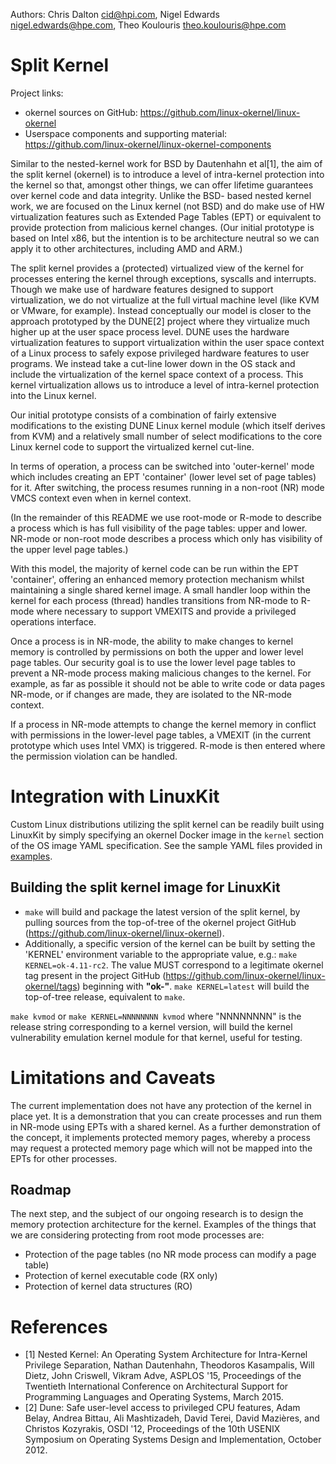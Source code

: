 Authors: Chris Dalton <cid@hpi.com>, Nigel Edwards <nigel.edwards@hpe.com>,
Theo Koulouris <theo.koulouris@hpe.com>

# Split Kernel

Project links:
- okernel sources on GitHub: https://github.com/linux-okernel/linux-okernel
- Userspace components and supporting material:
  https://github.com/linux-okernel/linux-okernel-components

Similar to the nested-kernel work for BSD by Dautenhahn et al[1], the aim
of the split kernel (okernel) is to introduce a level of intra-kernel
protection into the kernel so that, amongst other things, we can offer
lifetime guarantees over kernel code and data integrity.  Unlike the BSD-
based nested kernel work, we are focused on the Linux kernel (not BSD) and
do make use of HW virtualization features such as Extended Page Tables
(EPT) or equivalent to provide protection from malicious kernel
changes. (Our initial prototype is based on Intel x86, but the
intention is to be architecture neutral so we can apply it to other
architectures, including AMD and ARM.)

The split kernel provides a (protected) virtualized view of the kernel
for processes entering the kernel through exceptions, syscalls and
interrupts. Though we make use of hardware features designed to
support virtualization, we do not virtualize at the full virtual
machine level (like KVM or VMware, for example).  Instead conceptually
our model is closer to the approach prototyped by the DUNE[2] project
where they virtualize much higher up at the user space process
level. DUNE uses the hardware virtualization features to support
virtualization within the user space context of a Linux process to
safely expose privileged hardware features to user programs. We
instead take a cut-line lower down in the OS stack and include the
virtualization of the kernel space context of a process.  This kernel
virtualization allows us to introduce a level of intra-kernel
protection into the Linux kernel.

Our initial prototype consists of a combination of fairly extensive
modifications to the existing DUNE Linux kernel module (which itself
derives from KVM) and a relatively small number of select
modifications to the core Linux kernel code to support the virtualized
kernel cut-line.

In terms of operation, a process can be switched into 'outer-kernel'
mode which includes creating an EPT 'container' (lower level set of
page tables) for it. After switching, the process resumes running in a
non-root (NR) mode VMCS context even when in kernel context.

(In the remainder of this README we use root-mode or R-mode to
describe a process which is has full visibility of the page tables:
upper and lower. NR-mode or non-root mode describes a process which
only has visibility of the upper level page tables.)

With this model, the majority of kernel code can be run within the EPT
'container', offering an enhanced memory protection mechanism whilst
maintaining a single shared kernel image. A small handler loop within
the kernel for each process (thread) handles transitions from NR-mode
to R-mode where necessary to support VMEXITS and provide a privileged
operations interface.

Once a process is in NR-mode, the ability to make changes to kernel
memory is controlled by permissions on both the upper and lower level
page tables. Our security goal is to use the lower level page tables
to prevent a NR-mode process making malicious changes to the
kernel. For example, as far as possible it should not be able to write
code or data pages NR-mode, or if changes are made, they are isolated
to the NR-mode context.

If a process in NR-mode attempts to change the kernel memory in
conflict with permissions in the lower-level page tables, a VMEXIT (in
the current prototype which uses Intel VMX) is triggered. R-mode is
then entered where the permission violation can be handled.

# Integration with LinuxKit

Custom Linux distributions utilizing the split kernel can be readily built
using LinuxKit by simply specifying an okernel Docker image in the `kernel`
section of the OS image YAML specification. See the sample YAML files provided
in [examples](https://github.com/linuxkit/linuxkit/tree/master/projects/okernel/examples).

## Building the split kernel image for LinuxKit

 - `make` will build and package the latest version of the split kernel, by
   pulling sources from the top-of-tree of the okernel project GitHub
   (https://github.com/linux-okernel/linux-okernel).
 - Additionally, a specific version of the kernel can be built
   by setting the 'KERNEL' environment variable to the appropriate
   value, e.g.: `make KERNEL=ok-4.11-rc2`. The value MUST correspond
   to a legitimate okernel tag present in the project GitHub
   (https://github.com/linux-okernel/linux-okernel/tags) beginning
   with __"ok-"__.
   `make KERNEL=latest` will build the top-of-tree release, equivalent to `make`.

`make kvmod` or `make KERNEL=NNNNNNNN kvmod` where "NNNNNNNN" is the release
string corresponding to a kernel version, will build the kernel
vulnerability emulation kernel module for that kernel, useful for testing.


# Limitations and Caveats

The current implementation does not have any protection of the kernel
in place yet. It is a demonstration that you can create processes and
run them in NR-mode using EPTs with a shared kernel. As a further
demonstration of the concept, it implements protected memory pages,
whereby a process may request a protected memory page which will not
be mapped into the EPTs for other processes.

## Roadmap

The next step, and the subject of our ongoing research is to design
the memory protection architecture for the kernel. Examples of the
things that we are considering protecting from root mode processes
are:
 - Protection of the page tables (no NR mode process can modify a
   page table)
 - Protection of kernel executable code (RX only)
 - Protection of kernel data structures (RO)

# References

- [1] Nested Kernel: An Operating System Architecture for Intra-Kernel
Privilege Separation, Nathan Dautenhahn, Theodoros Kasampalis, Will
Dietz, John Criswell, Vikram Adve, ASPLOS '15, Proceedings of the
Twentieth International Conference on Architectural Support for
Programming Languages and Operating Systems, March 2015.
- [2] Dune: Safe user-level access to privileged CPU features, Adam
Belay, Andrea Bittau, Ali Mashtizadeh, David Terei, David Mazières,
and Christos Kozyrakis, OSDI '12, Proceedings of the 10th USENIX
Symposium on Operating Systems Design and Implementation, October 2012.
